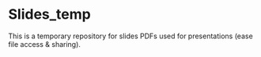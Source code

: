 # Slides_temp

This is a temporary repository for slides PDFs used for presentations (ease file access & sharing). 
